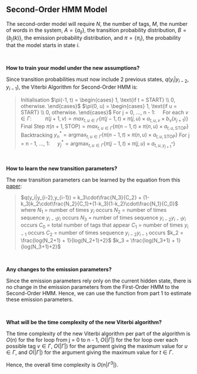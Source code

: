 ## Second-Order HMM Model

The second-order model will require $N$, the number of tags, $M$, the number of words in the system, $A = \{a_{ij}\}$, the transition probability distribution, $B = \{b_{j}(k)\}$, the emission probability distribution, and $\pi = \{{\pi_i}\}$, the probability that the model starts in state $i$.

<br>

**How to train your model under the new assumptions?**

Since transition probabilities must now include 2 previous states, $q(y_i|y_{i-2}, y_{i-1})$, the Viterbi Algorithm for Second-Order HMM is:
> Initialisation 
$\pi(-1, t) =  
\begin{cases}
1, \text{if t = START} \\
0, otherwise.
\end{cases}$
$\pi(0, u) =  
\begin{cases}
1, \text{if u = START} \\
0, otherwise.
\end{cases}$
For j = 0, ..., n - 1:
$\quad\text{For each } v \in \Gamma :$
$\quad\quad\pi(j + 1, v) = max_{t, u\in\Gamma}\{\pi(j - 1,t) \times \pi(j, u)\times a_{t,u,v}\times b_v(x_{j+1})\}$
Final Step
$\pi(n+1,\text{STOP}) = max_{t,u\in\Gamma}\{\pi(n - 1, t)\times\pi(n,u)\times a_{t,u,\text{STOP}}\}$
Backtracking
$y_n^* = \text{argmax}_{t, u\in\Gamma}\{\pi(n - 1, t)\times\pi(n,u)\times a_{t, u,\text{STOP}}\}$
For j = n - 1, ..., 1:
$\quad y_j^* = \text{argmax}_{t, u\in\Gamma}\{\pi(j - 1,t)\times\pi(j,u)\times a_{t,u,y_{j+1}^*}\}$

<br>

**How to learn the new transition parameters?**

The new transition parameters can be learned by the equation from this [paper](https://aclanthology.org/P99-1023.pdf):
> $q(y_i|y_{i-2},y_{i-1}) = k_3\cdot\frac{N_3}{C_2} + (1-k_3)k_2\cdot\frac{N_2}{C_1}+(1-k_3)(1-k_2)\cdot\frac{N_1}{C_0}$
where
$N_1$ = number of times $y_i$ occurs
$N_2$ = number of times sequence $y_{i-1}y_i$ occurs
$N_3$ = number of times sequence $y_{i-2}y_{i-1}y_i$ occurs
$C_0$ = total number of tags that appear
$C_1$ = number of times $y_{i-1}$ occurs
$C_2$ = number of times sequence $y_{i-2}y_{i-1}$ occurs
$k_2 = \frac{log(N_2+1) + 1}{log(N_2+1)+2}$
$k_3 = \frac{log(N_3+1) + 1}{log(N_3+1)+2}$

<br>

**Any changes to the emission parameters?**

Since the emission parameters rely only on the current hidden state, there is no change in the emission parameters from the First-Order HMM to the Second-Order HMM. Hence, we can use the function from part 1 to estimate these emission parameters.

<br>

**What will be the time complexity of the new Viterbi algorithm?**

The time complexity of the new Viterbi algorithm per part of the algorithm is $O(n)$ for the for loop from j = 0 to n - 1, $O(|\Gamma|)$ for the for loop over each possible tag $v \in \Gamma$, $O(|\Gamma|)$ for the argument giving the maximum value for $u\in\Gamma$, and $O(|\Gamma|)$ for the argument giving the maximum value for $t\in\Gamma$. 

Hence, the overall time complexity is $O(n|\Gamma^3|)$.